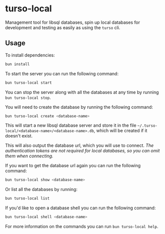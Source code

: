 # turso-local

Management tool for libsql databases, spin up local databases for development and testing as easily as using the `turso` cli.

## Usage

To install dependencies:

```bash
bun install
```

To start the server you can run the following command:

```bash
bun turso-local start
```

You can stop the server along with all the databases at any time by running `bun turso-local stop`.

You will need to create the database by running the following command:

```bash
bun turso-local create <database-name>
```

This will start a new libsql database server and store it in the file `~/.turso-local/<database-name>/<database-name>.db`, which will be created if it doesn't exist.

This will also output the database url, which you will use to connect. _The authentication tokens are not required for local databases, so you can omit them when connecting._

If you want to get the database url again you can run the following command:

```bash
bun turso-local show <database-name>
```

Or list all the databases by running:

```bash
bun turso-local list
```

If you'd like to open a database shell you can run the following command:

```bash
bun turso-local shell <database-name>
```

For more information on the commands you can run `bun turso-local help`.
